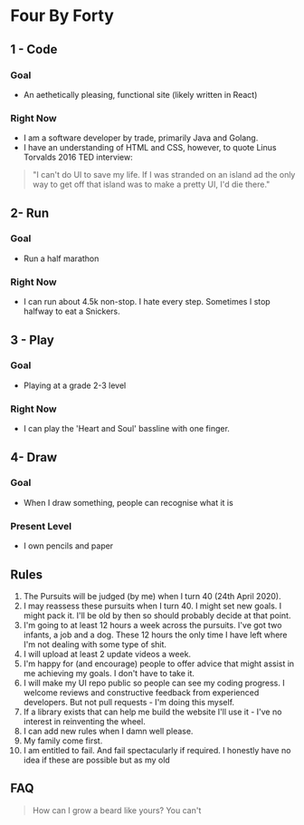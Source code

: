 # Four By Forty


## 1 - Code
### Goal
 * An aethetically pleasing, functional site (likely written in React)

### Right Now
* I am a software developer by trade,  primarily Java and Golang. 
* I have an understanding of HTML and CSS, however, to quote Linus Torvalds 2016 TED interview:
 > "I can't do UI to save my life. If I was stranded on an island ad the only way to get off that island was to make a pretty UI, I'd die there."

## 2- Run
### Goal
* Run a half marathon

### Right Now
* I can run about 4.5k non-stop. I hate every step. Sometimes I stop halfway to eat a Snickers.


## 3 - Play
### Goal
* Playing at a grade 2-3 level

### Right Now
* I can play the 'Heart and Soul' bassline with one finger. 

## 4- Draw
### Goal
* When I draw something, people can recognise what it is 

### Present Level
- I own pencils and paper


## Rules

1. The Pursuits will be judged (by me) when I turn 40 (24th April 2020). 
1. I may reassess these pursuits when I turn 40. I might set new goals. I might pack it. I'll be old by then so should probably decide at that point.
1. I'm going to at least 12 hours a week across the pursuits. I've got two infants, a job and a dog. These 12 hours the only time I have left where I'm not dealing with some type of shit.
1. I will upload at least 2 update videos a week.
1. I'm happy for (and encourage) people to offer advice that might assist in me achieving my goals. I don't have to take it.
1. I will make my UI repo public so people can see my coding progress. I welcome reviews and constructive feedback from experienced developers. But not pull requests - I'm doing this myself.
1. If a library exists that can help me build the website I'll use it - I've no interest in reinventing the wheel.
1. I can add new rules when I damn well please.
1. My family come first.
1. I am entitled to fail. And fail spectacularly if required. I honestly have no idea if these are possible but as my old 


## FAQ

> How can I grow a beard like yours?
You can't